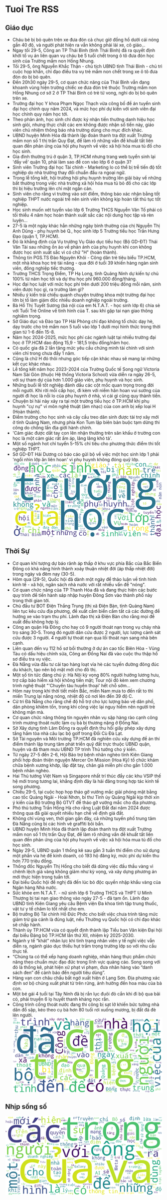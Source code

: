 # Tuoi Tre RSS 

## Giáo dục 
- Cháu bé bị bỏ quên trên xe đưa đón cả chục giờ đồng hồ dưới cái nóng gần 40 độ, và người phát hiện ra vẫn không phải lái xe, cô giáo...
- Ngay tối 29-5, Công an TP Thái Bình (tỉnh Thái Bình) đã ra quyết định khởi tố vụ án liên quan vụ cháu bé 5 tuổi chết trong ô tô đưa đón học sinh của Trường mầm non Hồng Nhung.
- Tối 29-5, ông Nguyễn Khắc Thận - chủ tịch UBND tỉnh Thái Bình - chủ trì cuộc họp khẩn, chỉ đạo điều tra vụ trẻ mầm non chết trong xe ô tô đưa đón do bị bỏ quên.
- Đến 20h30 ngày 29-5, cơ quan chức năng của Thái Bình vẫn đang khoanh vùng hiện trường chiếc xe đưa đón trẻ thuộc Trường mầm non Hồng Nhung cơ sở 2 ở TP Thái Bình có trẻ tử vong, nghi do bị bỏ quên trên xe.
- Trường đại học Y khoa Phạm Ngọc Thạch vừa công bố đề án tuyển sinh đại học chính quy năm 2024, và mức học phí dự kiến với sinh viên đại học chính quy năm học tới.
- Theo phản ánh, học sinh chỉ được ký nhận tiền thưởng danh hiệu học sinh giỏi, nhưng thực chất các em không được nhận số tiền này, giáo viên chủ nhiệm thông báo nhà trường dùng cho mục đích khác.
- UBND huyện Minh Hóa đã thành lập đoàn thanh tra đột xuất Trường mầm non số 1 thị trấn Quy Đạt, để làm rõ những vấn đề khuất tất liên quan đến phản ứng của hội phụ huynh về việc xã hội hóa mua tủ đồ cho học sinh.
- Gia đình thường trú ở quận 3, TP.HCM nhưng trang web tuyển sinh lại 'đẩy về' quận 10, phải làm sao để con vào lớp 6 ở quận 3?
- Sinh viên Trường đại học Tài chính - Marketing lo có thể bị trễ tiến độ tốt nghiệp do nhà trường thay đổi chuẩn đầu ra ngoại ngữ.
- Trong lễ tổng kết, hội trưởng hội phụ huynh trường lên giãi bày về những bất thường trong việc nhà trường xã hội hóa mua tủ bỏ đồ cho các lớp thì bị hiệu trưởng lên chỉ mặt ngăn cản.
- Sinh viên cho rằng vì trường vào sót điểm, thông báo xác nhận bằng tốt nghiệp THPT nước ngoài trễ nên sinh viên không kịp hoàn tất thủ tục tốt nghiệp.
- Học sinh muốn xét tuyển vào lớp 6 Trường THCS Nguyễn Văn Tố phải có tối thiểu 4 năm học hoàn thành xuất sắc các nội dung học tập và rèn luyện...
- 27-5 là một ngày khác hẳn những ngày bình thường của chị Nguyễn Thị Anh Dũng - phụ huynh bé Q., học sinh lớp 5 Trường tiểu học Trần Hưng Đạo (quận 1, TP.HCM).
- Đó là khẳng định của Vụ trưởng Vụ Giáo dục tiểu học (Bộ GD-ĐT) Thái Văn Tài sau những ồn ào về phản ánh của phụ huynh khi con không được học sinh xuất sắc vì có chữ "H" (hoàn thành).
- Thông tin PGS.TS Đào Nguyên Khôi - Công dân trẻ tiêu biểu TP.HCM, một nhà khoa học trẻ tài năng - qua đời ở tuổi 39 khiến hàng ngàn sinh viên, đồng nghiệp tiếc thương.
- Trường THCS Trọng Điểm, TP Hạ Long, tỉnh Quảng Ninh dự kiến tự chủ 100% từ năm học tới và dự thu học phí 960.000 đồng/tháng.
- Học đại học luật với mức học phí trên dưới 200 triệu đồng mỗi năm, sinh viên được học gì, ra trường làm gì?
- Nhiều ý kiến trái chiều quanh chuyện trưởng khoa một trường đại học lớn bị tố làm giám đốc nhiều doanh nghiệp ngoài trường.
- Bà Hồ Thị Tuyết Sương (bà nội của em N.T.A.T. - học sinh lớp 6) chia sẻ với Tuổi Trẻ Online về tình hình của T. sau khi gặp tai nạn giao thông nghiêm trọng.
- Sở Giáo dục và Đào tạo TP Hải Phòng chỉ đạo không tổ chức dạy hè, dạy trước cho trẻ mầm non 5 tuổi vào lớp 1 dưới mọi hình thức trong thời gian từ 1-6 đến 15-8.
- Năm học 2024-2025, mức học phí các ngành luật tại nhiều trường đại học ở TP.HCM dao động 15,9 - 181,5 triệu đồng/năm học.
- Có quốc gia đã 2 lần tăng mức yêu cầu chứng minh tài chính với sinh viên chỉ trong chưa đầy 1 năm.
- Cũng là chữ H đó thôi nhưng góc tiếp cận khác nhau sẽ mang lại những kết cục khác nhau.
- Lễ tổng kết năm học 2023-2024 của Trường Quốc tế Song ngữ Victoria Nam Sài Gòn (thuộc Hệ thống Victoria School) vừa diễn ra ngày 26-5, với sự tham dự của hơn 1.000 giáo viên, phụ huynh và học sinh.
- Những buổi lễ tốt nghiệp đánh dấu các cột mốc quan trọng trong đời mỗi người. Khi rời mỗi cấp học, đi kèm với niềm hân hoan vui sướng của người đi học là nỗi lo của phụ huynh ở nhà, vì cái gì cũng quy thành tiền.
- Chuyện bi hài này xảy ra tại một trường tiểu học ở TP.HCM khi phụ huynh "cự nự" vì môn nghệ thuật (âm nhạc) của con anh bị xếp loại H (Hoàn thành).
- Điểm trường cho học sinh và cây cầu treo dân sinh được tài trợ xây mới ở tỉnh Quảng Nam, nhưng phía Kon Tum lập biên bản buộc tạm dừng thi công do chồng lấn địa giới hành chính.
- 'Cảm giác được dắt tay con lên nhận thưởng trên sân khấu ở trường con học là một cảm giác rất ấm áp, lâng lâng khó tả'.
- Một số ngành hot chỉ tuyển 5-15% chỉ tiêu cho phương thức điểm thi tốt nghiệp THPT.
- Sở GD-ĐT Hải Dương có báo cáo gửi bộ về việc một học sinh lớp 1 phải 'ngồi nhìn lớp ăn liên hoan' vì phụ huynh không đóng quỹ lớp.
![Edu](Edu.png)
## Thời Sự 
- Cơ quan khí tượng dự báo rãnh áp thấp ở khu vực phía Bắc của Bắc Biển Đông có khả năng hình thành xoáy thuận nhiệt đới (áp thấp nhiệt đới) trong ngày và đêm nay (30-5).
- Hôm qua (29-5), Quốc hội đã dành một ngày để thảo luận về tình hình kinh tế - xã hội, ngân sách nhà nước với rất nhiều vấn đề "nóng".
- Cơ quan chức năng của TP Thanh Hóa đã và đang thực hiện các bước quy trình để tiến hành sáp nhập huyện Đông Sơn vào thành phố này trong thời gian tới.
- Chủ đầu tư BOT Điện Thắng Trung (thị xã Điện Bàn, tỉnh Quảng Nam) liên tục kêu cứu địa phương, đề xuất cắm biển cấm tất cả các đường để hướng xe vào trạm thu phí. Lãnh đạo thị xã Điện Bàn cho rằng mọi đề xuất đều không hợp lý.
- Công an quận Hà Đông cho hay có 9 người thoát nạn trong vụ cháy nhà trọ sáng 30-5. Trong đó người dân cứu được 2 người, lực lượng cảnh sát cứu được 3 người. 4 người tự thoát nạn qua lối thoát nạn sang nhà bên cạnh.
- Liên quan đến vụ 112 hồ sơ bồi thường ở dự án cao tốc Biên Hòa - Vũng Tàu có dấu hiệu chỉnh sửa, Công an Đồng Nai đã vào cuộc thu thập hồ sơ điều tra vụ việc.
- Đà Nẵng vừa đầu tư cải tạo hàng loạt vỉa hè các tuyến đường đông đúc du khách, tạo nên bộ mặt mới cho đô thị.
- Một số tin tức đáng chú ý: Hà Nội kỳ vọng 80% người hưởng lương hưu, trợ cấp bảo hiểm xã hội không tiền mặt; Tour nội đô kèm xem chương trình nghệ thuật "'Chuyến tàu huyền thoại' hết chỗ sớm...
- Hôm nay trong khi thời tiết miền Bắc, miền Nam mưa to đến rất to thì miền Trung lại nắng nóng, nhiệt độ có nơi lên đến 39 độ C.
- Cử tri Đà Nẵng cho rằng chế độ hỗ trợ cho lực lượng bảo vệ dân phố, dân phòng khiêm tốn, trong khi công việc lại nguy hiểm nên người trẻ không mặn mà.
- Cơ quan chức năng thông tin nguyên nhân vụ sập hàng rào cạnh công trình mương thoát nước làm cụ bà bị thương nặng ở Đồng Nai.
- Sở Xây dựng tỉnh Lâm Đồng ra quyết định thu hồi giấy phép xây dựng tầng hầm tòa nhà câu lạc bộ golf trong Đồi Cù Đà Lạt.
- Sở Tài nguyên và Môi trường TP.HCM đã nghiên cứu xây dựng đề án thí điểm thành lập trung tâm phát triển quỹ đất trực thuộc UBND quận, huyện và đã tham mưu UBND TP trình Thủ tướng cho ý kiến.
- Từ ngày 27-5 đến 2-6, Hội Bảo trợ bệnh nhân nghèo tỉnh Kiên Giang phối hợp đoàn thiện nguyện Mercer On Mission (Hoa Kỳ) tổ chức khám chữa bệnh xương khớp, lắp đặt tay, chân giả miễn phí cho gần 1.000 bệnh nhân nghèo.
- Hai Thủ tướng Việt Nam và Singapore nhất trí thúc đẩy các khu VSIP thế hệ mới trong tương lai, khẳng định đây là hải đăng trong hợp tác kinh tế song phương.
- Chiều 29-5, tại cuộc họp họp tháo gỡ vướng mắc giải phóng mặt bằng cao tốc Quảng Ngãi - Hoài Nhơn, bí thư Tỉnh ủy Quảng Ngãi kịp thời xin ý kiến của Bộ trưởng Bộ GTVT để tháo gỡ vướng mắc cho địa phương.
- Phó thủ tướng Trần Hồng Hà cho rằng Luật Đất đai năm 2024 được thông qua đã giải quyết nhiều hạn chế về định giá đất.
- Không chỉ vùng ven, thời gian gần đây, cả những tuyến phố trung tâm Đà Nẵng cũng bị các hình vẽ graffiti bôi bẩn.
- UBND huyện Minh Hóa đã thành lập đoàn thanh tra đột xuất Trường mầm non số 1 thị trấn Quy Đạt, để làm rõ những vấn đề khuất tất liên quan đến phản ứng của hội phụ huynh về việc xã hội hóa mua tủ đồ cho học sinh.
- Ngày 29-5, UBND quận 1 thống kê sau gần 3 tuần thí điểm cho sử dụng một phần vỉa hè để kinh doanh, có 193 hộ đăng ký, mức phí dự kiến thu hơn 770 triệu đồng.
- Thống đốc Nguyễn Thị Hồng cho biết đã dừng việc đấu thầu vàng vì chênh lệch giá vàng không giảm như kỳ vọng, và xây dựng phương án mới thực hiện trong tuần tới.
- Đại biểu Quốc hội đề nghị đã đến lúc bỏ độc quyền nhập khẩu vàng của Ngân hàng Nhà nước.
- Sức khỏe em N.T.A.T. - nữ sinh lớp 6 Trường THCS và THPT U Minh Thượng bị tai nạn giao thông vào ngày 27-5 - đã tạm ổn. Lãnh đạo UBND tỉnh Kiên Giang yêu cầu Bệnh viện Đa khoa tỉnh tập trung thuốc, vật tư y tế chăm lo tốt nhất cho em.
- Bộ trưởng Bộ Tài chính Hồ Đức Phớc cho biết việc chưa trình tăng mức giảm trừ gia cảnh là đúng luật, nếu Thường vụ Quốc hội có chỉ đạo khác sẽ chấp hành.
- Thành ủy TP.HCM vừa có quyết định thành lập Tiểu ban Văn kiện Đại hội đại biểu Đảng bộ TP.HCM lần thứ XII, nhiệm kỳ 2025-2030.
- Ngành y tế “khát” nhân lực khi tình trạng nhân viên y tế nghỉ việc vẫn diễn ra, ngành giáo dục thiếu hụt trầm trọng trường lớp so với nhu cầu thực tế.
- “Chúng ta có thể xếp hạng doanh nghiệp, nhãn hàng thực phẩm chức năng theo chuẩn mực đạo đức trong lĩnh vực quảng cáo. Song song với đó là thống kê, phát hiện xử phạt vi phạm, đưa nhãn hàng vào “danh sách đen” để cảnh báo đến người tiêu dùng”.
- Hàng vạn con châu chấu bất ngờ xuất hiện ở Lạng Sơn. Địa phương xác định sơ bộ chúng xuất phát từ trên rừng, ảnh hưởng đến hoa màu của bà con.
- Một bé gái 4 tuổi tại Tây Ninh đã bị rắn lục đuôi đỏ cắn khi đi bộ qua bãi cỏ, phải truyền 6 lọ huyết thanh kháng nọc rắn.
- Công trình cống thoát nước đang thi công bị sạt lở khiến bức tường nhà dân đổ sập, kéo theo cụ bà hơn 80 tuổi rơi xuống mương, bị đất đá đè lên người.
![New](News.png)
## Nhịp sống số 
![life](Life.png)
